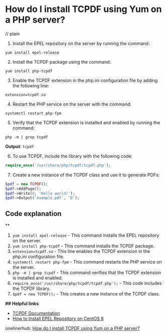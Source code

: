 # How do I install TCPDF using Yum on a PHP server?
// plain

1. Install the EPEL repository on the server by running the command:
```
yum install epel-release
```
2. Install the TCPDF package using the command:
```
yum install php-tcpdf
```
3. Enable the TCPDF extension in the php.ini configuration file by adding the following line:
```
extension=tcpdf.so
```
4. Restart the PHP service on the server with the command:
```
systemctl restart php-fpm
```
5. Verify that the TCPDF extension is installed and enabled by running the command:
```
php -m | grep tcpdf
```
**Output**: `tcpdf`

6. To use TCPDF, include the library with the following code:
```php
require_once('/usr/share/php/tcpdf/tcpdf.php');
```
7. Create a new instance of the TCPDF class and use it to generate PDFs:
```php
$pdf = new TCPDF();
$pdf->AddPage();
$pdf->Write(0, 'Hello world!');
$pdf->Output('example.pdf', 'D');
```

## Code explanation
**

1. `yum install epel-release` - This command installs the EPEL repository on the server.
2. `yum install php-tcpdf` - This command installs the TCPDF package.
3. `extension=tcpdf.so` - This line enables the TCPDF extension in the php.ini configuration file.
4. `systemctl restart php-fpm` - This command restarts the PHP service on the server.
5. `php -m | grep tcpdf` - This command verifies that the TCPDF extension is installed and enabled.
6. `require_once('/usr/share/php/tcpdf/tcpdf.php');` - This code includes the TCPDF library.
7. `$pdf = new TCPDF();` - This creates a new instance of the TCPDF class.

**## Helpful links**

- [TCPDF Documentation](https://tcpdf.org/docs.php)
- [How to Install EPEL Repository on CentOS 8](https://www.tecmint.com/install-epel-repository-on-centos/)

onelinerhub: [How do I install TCPDF using Yum on a PHP server?](https://onelinerhub.com/php-tcpdf/how-do-i-install-tcpdf-using-yum-on-a-php-server)